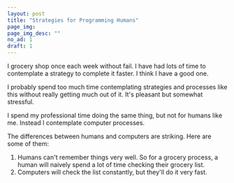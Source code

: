 ```yaml
---
layout: post
title: "Strategies for Programming Humans"
page_img: 
page_img_desc: ""
no_ad: 1
draft: 1
---
```


I grocery shop once each week without fail. I have had lots of time to contemplate a strategy to complete it faster. I think I have a good one.

I probably spend too much time contemplating strategies and processes like this without really getting much out of it. It's pleasant but somewhat stressful.

I spend my professional time doing the same thing, but not for humans like me. Instead I contemplate computer processes.

The differences between humans and computers are striking. Here are some of them:

1. Humans can't remember things very well. So for a grocery process, a human will naively spend a lot of time checking their grocery list.
2. Computers will check the list constantly, but they'll do it very fast.
